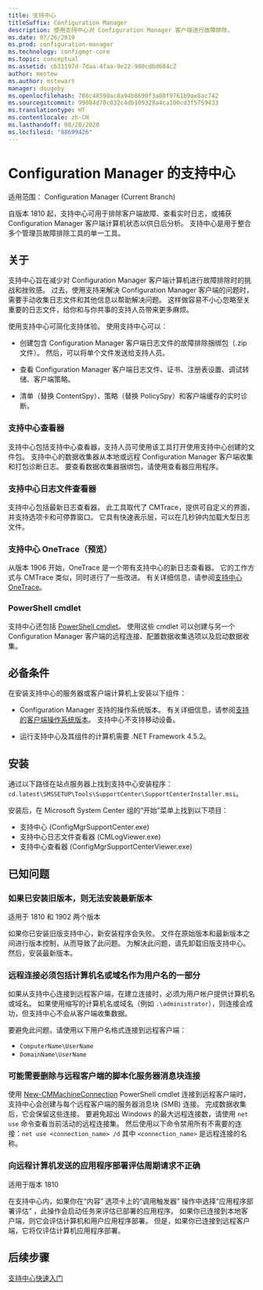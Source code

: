 ```yaml
---
title: 支持中心
titleSuffix: Configuration Manager
description: 使用支持中心对 Configuration Manager 客户端进行故障排除。
ms.date: 07/26/2019
ms.prod: configuration-manager
ms.technology: configmgr-core
ms.topic: conceptual
ms.assetid: c631197d-7daa-4faa-9e22-980cd6d604c2
author: mestew
ms.author: mstewart
manager: dougeby
ms.openlocfilehash: 788c48599ac8a94b8690f3a88f9761b9ae8ac742
ms.sourcegitcommit: 99084d70c032c4db109328a4ca100cd3f5759433
ms.translationtype: HT
ms.contentlocale: zh-CN
ms.lasthandoff: 08/20/2020
ms.locfileid: "88699426"
---
```

# <a name="support-center-for-configuration-manager"></a>Configuration Manager 的支持中心

适用范围：  Configuration Manager (Current Branch)

<!--1357489-->
自版本 1810 起，支持中心可用于排除客户端故障、查看实时日志，或捕获 Configuration Manager 客户端计算机状态以供日后分析。 支持中心是用于整合多个管理员故障排除工具的单一工具。


## <a name="about"></a>关于

支持中心旨在减少对 Configuration Manager 客户端计算机进行故障排除时的挑战和挫败感。 过去，使用支持来解决 Configuration Manager 客户端的问题时，需要手动收集日志文件和其他信息以帮助解决问题。 这样做容易不小心忽略至关重要的日志文件，给你和与你共事的支持人员带来更多麻烦。

使用支持中心可简化支持体验。 使用支持中心可以：

- 创建包含 Configuration Manager 客户端日志文件的故障排除捆绑包（.zip 文件）。 然后，可以将单个文件发送给支持人员。  

- 查看 Configuration Manager 客户端日志文件、证书、注册表设置、调试转储、客户端策略。  

- 清单（替换 ContentSpy）、策略（替换 PolicySpy）和客户端缓存的实时诊断。  

### <a name="support-center-viewer"></a>支持中心查看器

支持中心包括支持中心查看器，支持人员可使用该工具打开使用支持中心创建的文件包。 支持中心的数据收集器从本地或远程 Configuration Manager 客户端收集和打包诊断日志。 要查看数据收集器捆绑包，请使用查看器应用程序。

### <a name="support-center-log-file-viewer"></a>支持中心日志文件查看器

支持中心包括最新日志查看器。 此工具取代了 CMTrace，提供可自定义的界面，并支持选项卡和可停靠窗口。 它具有快速表示层，可以在几秒钟内加载大型日志文件。

### <a name="support-center-onetrace-preview"></a>支持中心 OneTrace（预览）

<!--3555962-->
从版本 1906 开始，OneTrace  是一个带有支持中心的新日志查看器。 它的工作方式与 CMTrace 类似，同时进行了一些改进。 有关详细信息，请参阅[支持中心 OneTrace](support-center-onetrace.md)。

### <a name="powershell-cmdlets"></a>PowerShell cmdlet

支持中心还包括 [PowerShell cmdlet](/powershell/sccm/overview?view=sccm-ps)。 使用这些 cmdlet 可以创建与另一个 Configuration Manager 客户端的远程连接、配置数据收集选项以及启动数据收集。


## <a name="prerequisites"></a>必备条件

在安装支持中心的服务器或客户端计算机上安装以下组件：

- Configuration Manager 支持的操作系统版本。 有关详细信息，请参阅[支持的客户端操作系统版本](../plan-design/configs/supported-operating-systems-for-clients-and-devices.md)。 支持中心不支持移动设备。  

- 运行支持中心及其组件的计算机需要 .NET Framework 4.5.2。  


## <a name="install"></a>安装

通过以下路径在站点服务器上找到支持中心安装程序：`cd.latest\SMSSETUP\Tools\SupportCenter\SupportCenterInstaller.msi`。

安装后，在 Microsoft System Center 组的“开始”菜单上找到以下项目：   

- 支持中心 (ConfigMgrSupportCenter.exe)  
- 支持中心日志文件查看器 (CMLogViewer.exe)  
- 支持中心查看器 (ConfigMgrSupportCenterViewer.exe)  


## <a name="known-issues"></a>已知问题

### <a name="you-cant-install-the-latest-version-if-an-older-version-is-already-installed"></a>如果已安装旧版本，则无法安装最新版本

<!--SCCMDocs-pr issue #3090-->
适用于 1810 和 1902 两个版本 

如果你已安装旧版支持中心，新安装程序会失败。 文件在原始版本和最新版本之间进行版本控制，从而导致了此问题。 为解决此问题，请先卸载旧版支持中心。 然后，安装最新版本。

### <a name="remote-connections-must-include-computer-name-or-domain-as-part-of-the-user-name"></a>远程连接必须包括计算机名或域名作为用户名的一部分

如果从支持中心连接到远程客户端，在建立连接时，必须为用户帐户提供计算机名或域名。 如果使用缩写的计算机名或域名（例如 `.\administrator`），则连接会成功，但支持中心不会从客户端收集数据。

要避免此问题，请使用以下用户名格式连接到远程客户端：

- `ComputerName\UserName`  
- `DomainName\UserName`  

### <a name="scripted-server-message-block-connections-to-remote-clients-might-require-removal"></a>可能需要删除与远程客户端的脚本化服务器消息块连接

使用 [New-CMMachineConnection](https://go.microsoft.com/fwlink/p/?linkid=390542) PowerShell cmdlet 连接到远程客户端时，支持中心会创建与每个远程客户端的服务器消息块 (SMB) 连接。 完成数据收集后，它会保留这些连接。 要避免超出 Windows 的最大远程连接数，请使用 `net use` 命令查看当前活动的远程连接集。 然后使用以下命令禁用所有不需要的连接：`net use <connection_name> /d`
其中 `<connection_name>` 是远程连接的名称。

### <a name="application-deployment-evaluation-cycle-request-isnt-sent-correctly-to-remote-machines"></a>向远程计算机发送的应用程序部署评估周期请求不正确

<!--2849356-->
适用于版本 1810 

在支持中心内，如果你在“内容”  选项卡上的“调用触发器”  操作中选择“应用程序部署评估”  ，此操作会启动任务来评估已部署的应用程序。 如果你已连接到本地客户端，则它会评估计算机和用户应用程序部署。 但是，如果你已连接到远程客户端，它将仅评估计算机应用程序部署。


## <a name="next-steps"></a>后续步骤

[支持中心快速入门](support-center-quickstart.md)
